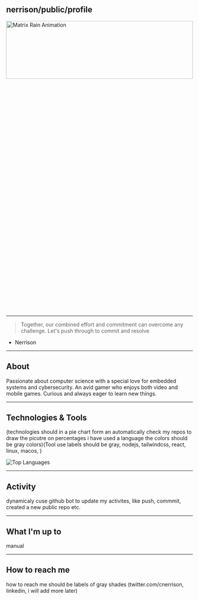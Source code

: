 ## nerrison/public/profile
 
<picture>
 <img alt="Matrix Rain Animation" src="/assets/rain.gif" style="width: 100%; height: 20%;">
</picture>

---
> Together, our combined effort and commitment can overcome any challenge. Let's push through to commit and resolve

- Nerrison

---

## About
Passionate about computer science with a special love for embedded systems and cybersecurity. An avid gamer who enjoys both video and mobile games. Curious and always eager to learn new things.

--- 

## Technologies & Tools
(technologies should in a pie chart form an automatically check my repos to draw the picutre on percentages i have used a language the colors should be gray colors)(Tool use labels should be gray, nodejs, tailwindcss, react, linux, macos, )

![Top Languages](https://github-readme-stats.vercel.app/api/top-langs/?username=YOUR_GITHUB_USERNAME&layout=compact)


---

## Activity
dynamicaly cuse github bot to update my activites, like push, commmit, created a new public repo etc.

---

## What I'm up to
 manual 

---
## How to reach me
how to reach me should be labels of gray shades (twitter.com/cnerrison, linkedin, i will add more later)